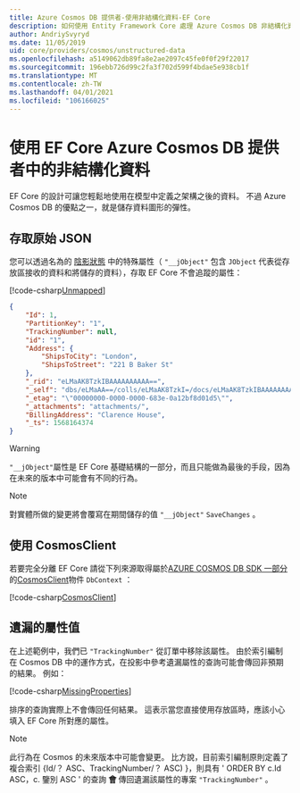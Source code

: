 ```yaml
---
title: Azure Cosmos DB 提供者-使用非結構化資料-EF Core
description: 如何使用 Entity Framework Core 處理 Azure Cosmos DB 非結構化資料
author: AndriySvyryd
ms.date: 11/05/2019
uid: core/providers/cosmos/unstructured-data
ms.openlocfilehash: a5149062db89fa8e2ae2097c45fe0f0f29f22017
ms.sourcegitcommit: 196ebb726d99c2fa3f702d599f4bdae5e938cb1f
ms.translationtype: MT
ms.contentlocale: zh-TW
ms.lasthandoff: 04/01/2021
ms.locfileid: "106166025"
---
```

# <a name="working-with-unstructured-data-in-ef-core-azure-cosmos-db-provider"></a>使用 EF Core Azure Cosmos DB 提供者中的非結構化資料

EF Core 的設計可讓您輕鬆地使用在模型中定義之架構之後的資料。 不過 Azure Cosmos DB 的優點之一，就是儲存資料圖形的彈性。

## <a name="accessing-the-raw-json"></a>存取原始 JSON

您可以透過名為的 [陰影狀態](xref:core/modeling/shadow-properties) 中的特殊屬性（ `"__jObject"` 包含 `JObject` 代表從存放區接收的資料和將儲存的資料），存取 EF Core 不會追蹤的屬性：

[!code-csharp[Unmapped](../../../../samples/core/Cosmos/UnstructuredData/Sample.cs?highlight=23,24&name=Unmapped)]

```json
{
    "Id": 1,
    "PartitionKey": "1",
    "TrackingNumber": null,
    "id": "1",
    "Address": {
        "ShipsToCity": "London",
        "ShipsToStreet": "221 B Baker St"
    },
    "_rid": "eLMaAK8TzkIBAAAAAAAAAA==",
    "_self": "dbs/eLMaAA==/colls/eLMaAK8TzkI=/docs/eLMaAK8TzkIBAAAAAAAAAA==/",
    "_etag": "\"00000000-0000-0000-683e-0a12bf8d01d5\"",
    "_attachments": "attachments/",
    "BillingAddress": "Clarence House",
    "_ts": 1568164374
}
```

> [!WARNING]
> `"__jObject"`屬性是 EF Core 基礎結構的一部分，而且只能做為最後的手段，因為在未來的版本中可能會有不同的行為。

> [!NOTE]
> 對實體所做的變更將會覆寫在期間儲存的值 `"__jObject"` `SaveChanges` 。

## <a name="using-cosmosclient"></a>使用 CosmosClient

若要完全分離 EF Core 請從下列來源取得屬於[AZURE COSMOS DB SDK 一部分](/azure/cosmos-db/sql-api-get-started)的[CosmosClient](/dotnet/api/Microsoft.Azure.Cosmos.CosmosClient)物件 `DbContext` ：

[!code-csharp[CosmosClient](../../../../samples/core/Cosmos/UnstructuredData/Sample.cs?highlight=3&name=CosmosClient)]

## <a name="missing-property-values"></a>遺漏的屬性值

在上述範例中，我們已 `"TrackingNumber"` 從訂單中移除該屬性。 由於索引編制在 Cosmos DB 中的運作方式，在投影中參考遺漏屬性的查詢可能會傳回非預期的結果。 例如：

[!code-csharp[MissingProperties](../../../../samples/core/Cosmos/UnstructuredData/Sample.cs?name=MissingProperties)]

排序的查詢實際上不會傳回任何結果。 這表示當您直接使用存放區時，應該小心填入 EF Core 所對應的屬性。

> [!NOTE]
> 此行為在 Cosmos 的未來版本中可能會變更。 比方說，目前索引編制原則定義了複合索引 {Id/？ ASC、TrackingNumber/？ ASC) }，則具有 ' ORDER BY c.Id ASC，c. 鑒別 ASC ' 的查詢 __會__ 傳回遺漏該屬性的專案 `"TrackingNumber"` 。
